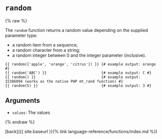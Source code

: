 `random`
========

{% raw %}

The `random` function returns a random value depending on the supplied parameter type:

* a random item from a sequence;
* a random character from a string;
* a random integer between 0 and the integer parameter (inclusive).

````twig
{{ random(['apple', 'orange', 'citrus']) }} {# example output: orange #}
{{ random('ABC') }}                         {# example output: C #}
{{ random() }}                              {# example output: 15386094 (works as the native PHP mt_rand function) #}
{{ random(5) }}                             {# example output: 3 #}
````

Arguments
---------

* `values`: The values

{% endraw %}

[back]({{ site.baseurl }}{% link language-reference/functions/index.md %})
